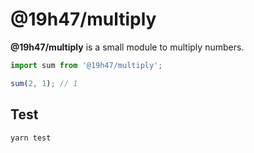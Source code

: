 # @19h47/multiply

**@19h47/multiply** is a small module to multiply numbers.

```javascript
import sum from '@19h47/multiply';

sum(2, 1); // 1
```

## Test

```bash
yarn test
```
